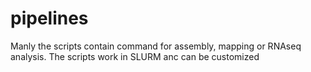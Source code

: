 # pipelines
Manly the scripts contain command for assembly, mapping or RNAseq analysis. The scripts work in SLURM anc can be customized
